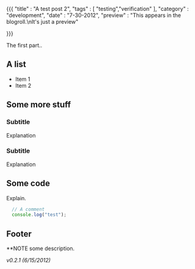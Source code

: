 {{{
    "title"    : "A test post 2",
    "tags"     : [ "testing","verification" ],
    "category" : "development",
    "date"     : "7-30-2012",
    "preview"  : "This appears in the blogroll.\nIt's just a preview"

}}}

The first part..

<script>
  console.log('let it go');
</script>


A list
---
* Item 1
* Item 2

Some more stuff
---

### Subtitle

Explanation

### Subtitle

Explanation

Some code
---

Explain.

```javascript
  // A comment
  console.log("test");
```

Footer
----

**NOTE some description.

_v0.2.1 (6/15/2012)_


